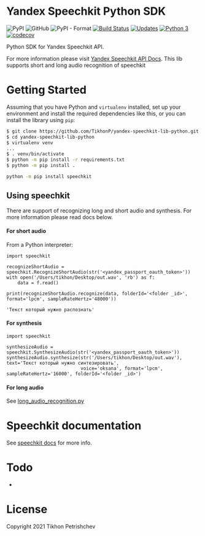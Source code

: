 # Yandex Speechkit Python SDK

![PyPI](https://img.shields.io/pypi/v/speechkit) ![GitHub](https://img.shields.io/github/license/tikhonp/yandex-speechkit-lib-python) ![PyPI - Format](https://img.shields.io/pypi/format/wheel) [![Build Status](https://travis-ci.com/TikhonP/yandex-speechkit-lib-python.svg?branch=master)](https://travis-ci.com/TikhonP/yandex-speechkit-lib-python) [![Updates](https://pyup.io/repos/github/TikhonP/yandex-speechkit-lib-python/shield.svg)](https://pyup.io/repos/github/TikhonP/yandex-speechkit-lib-python/) [![Python 3](https://pyup.io/repos/github/TikhonP/yandex-speechkit-lib-python/python-3-shield.svg)](https://pyup.io/repos/github/TikhonP/yandex-speechkit-lib-python/) [![codecov](https://codecov.io/gh/tikhonp/yandex-speechkit-lib-python/branch/master/graph/badge.svg?token=NRNV9E36I4)](https://codecov.io/gh/tikhonp/yandex-speechkit-lib-python)

Python SDK for Yandex Speechkit API.

For more information please visit [Yandex Speechkit API Docs](https://cloud.yandex.com/en/docs/speechkit/). This lib
supports short and long audio recognition of speechkit

# Getting Started

Assuming that you have Python and `virtualenv` installed, set up your environment and install the required dependencies
like this, or you can install the library using `pip`:

```bash
$ git clone https://github.com/TikhonP/yandex-speechkit-lib-python.git
$ cd yandex-speechkit-lib-python
$ virtualenv venv
...
$ . venv/bin/activate
$ python -m pip install -r requirements.txt
$ python -m pip install .
```

```bash
python -m pip install speechkit
```

## Using speechkit

There are support of recognizing long and short audio and synthesis. For more information please read docs below.

#### For short audio

From a Python interpreter:

```python3
import speechkit

recognizeShortAudio = speechkit.RecognizeShortAudio(str('<yandex_passport_oauth_token>'))
with open('/Users/tikhon/Desktop/out.wav', 'rb') as f:
    data = f.read()

print(recognizeShortAudio.recognize(data, folderId='<folder _id>', format='lpcm', sampleRateHertz='48000'))

'Текст который нужно распознать'
```

#### For synthesis

```python3
import speechkit

synthesizeAudio = speechkit.SynthesizeAudio(str('<yandex_passport_oauth_token>'))
synthesizeAudio.synthesize(str('/Users/tikhon/Desktop/out.wav'), text='Текст который нужно синтезировать',
                           voice='oksana', format='lpcm', sampleRateHertz='16000', folderId='<folder _id>')
```

#### For long audio

See [long_audio_recognition.py](https://github.com/TikhonP/yandex-speechkit-lib-python/blob/master/examples/long_audio_recognition.py)

# Speechkit documentation

See [speechkit docs](https://github.com/TikhonP/yandex-speechkit-lib-python/blob/master/DOCS.md) for more info.

# Todo

-

# License

Copyright 2021 Tikhon Petrishchev